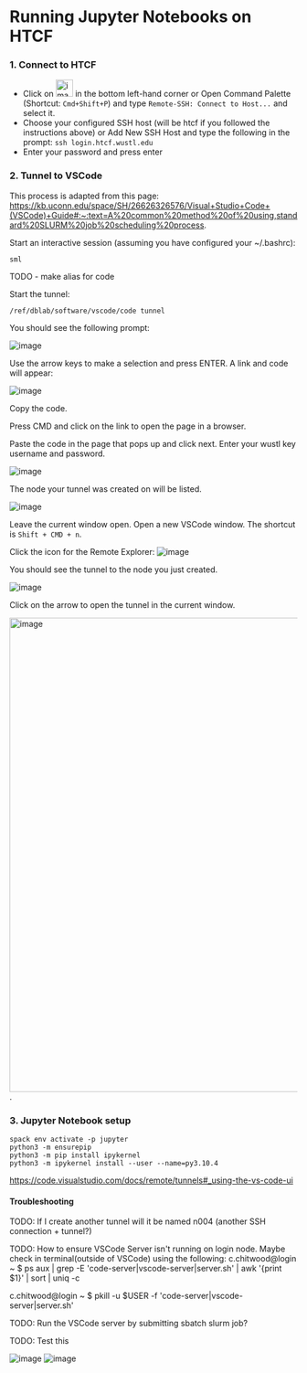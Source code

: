 # Running Jupyter Notebooks on HTCF

### 1. Connect to HTCF
- Click on <img width="30" alt="image" src="https://github.com/dbaldridge-lab/htcf/assets/50468813/0c830769-0088-42b5-9a32-17689f942d5e"> in the bottom left-hand corner or
Open Command Palette (Shortcut: `Cmd+Shift+P`) and type `Remote-SSH: Connect to Host...` and select it.
- Choose your configured SSH host (will be htcf if you followed the instructions above) or Add New SSH Host and type the following in the prompt: `ssh login.htcf.wustl.edu`
- Enter your password and press enter

### 2. Tunnel to VSCode
This process is adapted from this page:
https://kb.uconn.edu/space/SH/26626326576/Visual+Studio+Code+(VSCode)+Guide#:~:text=A%20common%20method%20of%20using,standard%20SLURM%20job%20scheduling%20process.

Start an interactive session (assuming you have configured your ~/.bashrc):
```
sml
```

TODO - make alias for code

Start the tunnel:
```
/ref/dblab/software/vscode/code tunnel
```

You should see the following prompt:

![image](https://github.com/dbaldridge-lab/htcf/assets/50468813/030b9235-2420-4d48-ad5f-2ce31d95c252)

 Use the arrow keys to make a selection and press ENTER.
 A link and code will appear:

 ![image](https://github.com/dbaldridge-lab/htcf/assets/50468813/169cc694-46b8-480b-9788-86fdfbd6e4b9)

 Copy the code. 
 
 Press CMD and click on the link to open the page in a browser. 

 Paste the code in the page that pops up and click next. Enter your wustl key username and password.

 ![image](https://github.com/dbaldridge-lab/htcf/assets/50468813/85ca0ab3-72c7-45db-aa22-f1e5ca4678ff)

The node your tunnel was created on will be listed. 

![image](https://github.com/dbaldridge-lab/htcf/assets/50468813/c316ddb8-56fb-466f-a112-74ebbad6c647)

Leave the current window open. 
Open a new VSCode window. The shortcut is `Shift + CMD + n`.

Click the icon for the Remote Explorer:
![image](https://github.com/dbaldridge-lab/htcf/assets/50468813/02779d19-a100-43ad-8e23-26f15c17463a)

You should see the tunnel to the node you just created.

![image](https://github.com/dbaldridge-lab/htcf/assets/50468813/295da8d0-444b-4a12-8cfa-f5a0a784e3bb)

Click on the arrow to open the tunnel in the current window.

<img width="830" alt="image" src="https://github.com/dbaldridge-lab/htcf/assets/50468813/35b5527f-93ba-4359-98ff-be02d37100e2">.



### 3. Jupyter Notebook setup
```
spack env activate -p jupyter
python3 -m ensurepip
python3 -m pip install ipykernel
python3 -m ipykernel install --user --name=py3.10.4
```

https://code.visualstudio.com/docs/remote/tunnels#_using-the-vs-code-ui

#### Troubleshooting

TODO: If I create another tunnel will it be named n004 (another SSH connection + tunnel?)


TODO: How to ensure VSCode Server isn't running on login node. Maybe check in terminal(outside of VSCode) using the following:
c.chitwood@login ~
$ ps aux | grep -E 'code-server|vscode-server|server.sh' | awk '{print $1}' | sort | uniq -c

c.chitwood@login ~
$ pkill -u $USER -f 'code-server|vscode-server|server.sh'


TODO: Run the VSCode server by submitting sbatch slurm job?


TODO: Test this

![image](https://github.com/dbaldridge-lab/htcf/assets/50468813/5e07dcf6-3296-44d9-a418-8a9e4db29069)
![image](https://github.com/dbaldridge-lab/htcf/assets/50468813/d7fa8eb3-a602-4979-a9ca-177298233a13)









